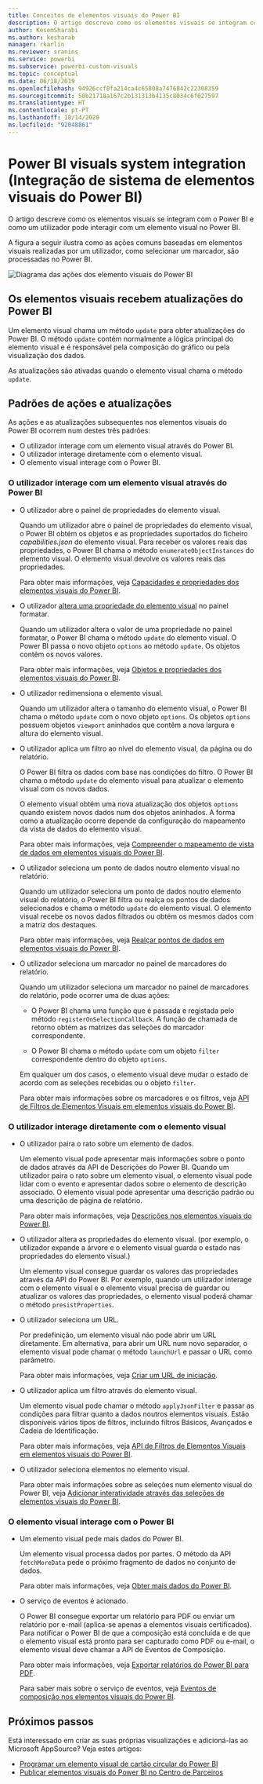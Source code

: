 ```yaml
---
title: Conceitos de elementos visuais do Power BI
description: O artigo descreve como os elementos visuais se integram com o Power BI e como um utilizador pode interagir com um elemento visual no Power BI.
author: KesemSharabi
ms.author: kesharab
manager: rkarlin
ms.reviewer: sranins
ms.service: powerbi
ms.subservice: powerbi-custom-visuals
ms.topic: conceptual
ms.date: 06/18/2019
ms.openlocfilehash: 94926ccf0fa214ca4c65808a7476842c22308359
ms.sourcegitcommit: 50b21718a167c2b131313b4135c8034c6f027597
ms.translationtype: HT
ms.contentlocale: pt-PT
ms.lasthandoff: 10/14/2020
ms.locfileid: "92048861"
---
```

# <a name="power-bi-visuals-system-integration"></a>Power BI visuals system integration (Integração de sistema de elementos visuais do Power BI)

O artigo descreve como os elementos visuais se integram com o Power BI e como um utilizador pode interagir com um elemento visual no Power BI. 

A figura a seguir ilustra como as ações comuns baseadas em elementos visuais realizadas por um utilizador, como selecionar um marcador, são processadas no Power BI.

![Diagrama das ações dos elemento visuais do Power BI](media/power-bi-visuals-concept/visual-concept.svg)

## <a name="visuals-get-updates-from-power-bi"></a>Os elementos visuais recebem atualizações do Power BI

Um elemento visual chama um método `update` para obter atualizações do Power BI. O método `update` contém normalmente a lógica principal do elemento visual e é responsável pela composição do gráfico ou pela visualização dos dados.

As atualizações são ativadas quando o elemento visual chama o método `update`.

## <a name="action-and-update-patterns"></a>Padrões de ações e atualizações

As ações e as atualizações subsequentes nos elementos visuais do Power BI ocorrem num destes três padrões:

* O utilizador interage com um elemento visual através do Power BI.
* O utilizador interage diretamente com o elemento visual.
* O elemento visual interage com o Power BI.

### <a name="user-interacts-with-a-visual-through-power-bi"></a>O utilizador interage com um elemento visual através do Power BI

* O utilizador abre o painel de propriedades do elemento visual.

    Quando um utilizador abre o painel de propriedades do elemento visual, o Power BI obtém os objetos e as propriedades suportados do ficheiro *capabilities.json* do elemento visual. Para receber os valores reais das propriedades, o Power BI chama o método `enumerateObjectInstances` do elemento visual. O elemento visual devolve os valores reais das propriedades.

    Para obter mais informações, veja [Capacidades e propriedades dos elementos visuais do Power BI](capabilities.md).

* O utilizador [altera uma propriedade do elemento visual](../../visuals/power-bi-visualization-customize-title-background-and-legend.md) no painel formatar.

    Quando um utilizador altera o valor de uma propriedade no painel formatar, o Power BI chama o método `update` do elemento visual. O Power BI passa o novo objeto `options` ao método `update`. Os objetos contêm os novos valores.

    Para obter mais informações, veja [Objetos e propriedades dos elementos visuais do Power BI](objects-properties.md).

* O utilizador redimensiona o elemento visual.

    Quando um utilizador altera o tamanho do elemento visual, o Power BI chama o método `update` com o novo objeto `options`. Os objetos `options` possuem objetos `viewport` aninhados que contêm a nova largura e altura do elemento visual.

* O utilizador aplica um filtro ao nível do elemento visual, da página ou do relatório.

    O Power BI filtra os dados com base nas condições do filtro. O Power BI chama o método `update` do elemento visual para atualizar o elemento visual com os novos dados.

    O elemento visual obtém uma nova atualização dos objetos `options` quando existem novos dados num dos objetos aninhados. A forma como a atualização ocorre depende da configuração do mapeamento da vista de dados do elemento visual.

    Para obter mais informações, veja [Compreender o mapeamento de vista de dados em elementos visuais do Power BI](dataview-mappings.md).

* O utilizador seleciona um ponto de dados noutro elemento visual no relatório.

    Quando um utilizador seleciona um ponto de dados noutro elemento visual do relatório, o Power BI filtra ou realça os pontos de dados selecionados e chama o método `update` do elemento visual. O elemento visual recebe os novos dados filtrados ou obtém os mesmos dados com a matriz dos destaques.

    Para obter mais informações, veja [Realçar pontos de dados em elementos visuais do Power BI](highlight.md).

* O utilizador seleciona um marcador no painel de marcadores do relatório.

    Quando um utilizador seleciona um marcador no painel de marcadores do relatório, pode ocorrer uma de duas ações:

    * O Power BI chama uma função que é passada e registada pelo método `registerOnSelectionCallback`. A função de chamada de retorno obtém as matrizes das seleções do marcador correspondente.

    * O Power BI chama o método `update` com um objeto `filter` correspondente dentro do objeto `options`.

    Em qualquer um dos casos, o elemento visual deve mudar o estado de acordo com as seleções recebidas ou o objeto `filter`.

    Para obter mais informações sobre os marcadores e os filtros, veja [API de Filtros de Elementos Visuais em elementos visuais do Power BI](filter-api.md).

### <a name="user-interacts-with-the-visual-directly"></a>O utilizador interage diretamente com o elemento visual

* O utilizador paira o rato sobre um elemento de dados.

    Um elemento visual pode apresentar mais informações sobre o ponto de dados através da API de Descrições do Power BI. Quando um utilizador paira o rato sobre um elemento visual, o elemento visual pode lidar com o evento e apresentar dados sobre o elemento de descrição associado. O elemento visual pode apresentar uma descrição padrão ou uma descrição de página de relatório.

    Para obter mais informações, veja [Descrições nos elementos visuais do Power BI](add-tooltips.md).

* O utilizador altera as propriedades do elemento visual. (por exemplo, o utilizador expande a árvore e o elemento visual guarda o estado nas propriedades do elemento visual.)

    Um elemento visual consegue guardar os valores das propriedades através da API do Power BI. Por exemplo, quando um utilizador interage com o elemento visual e o elemento visual precisa de guardar ou atualizar os valores das propriedades, o elemento visual poderá chamar o método `presistProperties`.

* O utilizador seleciona um URL.

    Por predefinição, um elemento visual não pode abrir um URL diretamente. Em alternativa, para abrir um URL num novo separador, o elemento visual pode chamar o método `launchUrl` e passar o URL como parâmetro.

    Para obter mais informações, veja [Criar um URL de iniciação](launch-url.md).

* O utilizador aplica um filtro através do elemento visual.

    Um elemento visual pode chamar o método `applyJsonFilter` e passar as condições para filtrar quanto a dados noutros elementos visuais. Estão disponíveis vários tipos de filtros, incluindo filtros Básicos, Avançados e Cadeia de Identificação.

    Para obter mais informações, veja [API de Filtros de Elementos Visuais em elementos visuais do Power BI](filter-api.md).

* O utilizador seleciona elementos no elemento visual.

    Para obter mais informações sobre as seleções num elemento visual do Power BI, veja [Adicionar interatividade através das seleções de elementos visuais do Power BI](selection-api.md).

### <a name="visual-interacts-with-power-bi"></a>O elemento visual interage com o Power BI

* Um elemento visual pede mais dados do Power BI.

    Um elemento visual processa dados por partes. O método da API `fetchMoreData` pede o próximo fragmento de dados no conjunto de dados.

    Para obter mais informações, veja [Obter mais dados do Power BI](fetch-more-data.md).

* O serviço de eventos é acionado.

    O Power BI consegue exportar um relatório para PDF ou enviar um relatório por e-mail (aplica-se apenas a elementos visuais certificados). Para notificar o Power BI de que a composição está concluída e de que o elemento visual está pronto para ser capturado como PDF ou e-mail, o elemento visual deve chamar a API de Eventos de Composição.

    Para obter mais informações, veja [Exportar relatórios do Power BI para PDF](../../consumer/end-user-pdf.md).

    Para saber mais sobre o serviço de eventos, veja [Eventos de composição nos elementos visuais do Power BI](event-service.md).

## <a name="next-steps"></a>Próximos passos

Está interessado em criar as suas próprias visualizações e adicioná-las ao Microsoft AppSource? Veja estes artigos:

* [Programar um elemento visual de cartão circular do Power BI](./develop-circle-card.md)
* [Publicar elementos visuais do Power BI no Centro de Parceiros](office-store.md)
